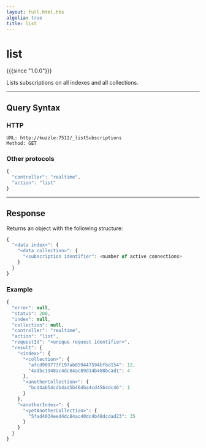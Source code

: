 ```yaml
---
layout: full.html.hbs
algolia: true
title: list
---
```


# list

{{{since "1.0.0"}}}

Lists subscriptions on all indexes and all collections.

---

## Query Syntax

### HTTP

```http
URL: http://kuzzle:7512/_listSubscriptions
Method: GET
```

### Other protocols


```js
{
  "controller": "realtime",
  "action": "list"
}
```

---

## Response

Returns an object with the following structure:

```js
{
  "<data index>": {
    "<data collection>": {
      "<subscription identifier": <number of active connections>
    }
  }
}
```

### Example

```javascript
{
  "error": null,
  "status": 200,
  "index": null,
  "collection": null,
  "controller": "realtime",
  "action": "list",
  "requestId": "<unique request identifier>",
  "result": {
    "<index>": {
      "<collection>": {
        "afcd909773f197ab859447594bfbd154": 12,
        "4adbc1948ac4dc84ac89d14b488bcad1": 4
      },
      "<anotherCollection>": {
        "bcd4ab54cdb4ad5b464ba4cd4564dc46": 1
      }
    },
    "<anotherIndex>": {
      "<yetAnotherCollection>": {
        "5fad4034eed4dc84ac40dc4b48dcdad23": 35
      }
    }
  }
}
```
